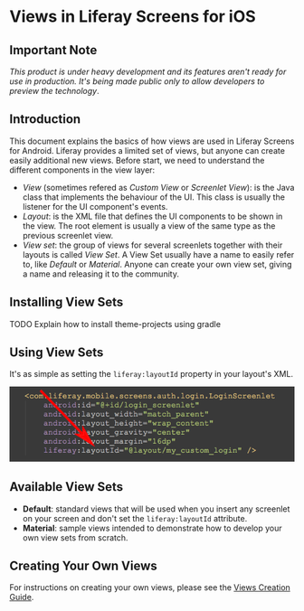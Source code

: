 # Views in Liferay Screens for iOS

## Important Note

*This product is under heavy development and its features aren't ready for use in production. It's being made public only to allow developers to preview the technology*.

## Introduction

This document explains the basics of how views are used in Liferay Screens for Android. Liferay provides a limited set of views, but anyone can create easily additional new views.
Before start, we need to understand the different components in the view layer:

- *View* (sometimes refered as *Custom View* or *Screenlet View*): is the Java class that implements the behaviour of the UI. This class is usually the listener for the UI component's events.
- *Layout*: is the XML file that defines the UI components to be shown in the view. The root element is usually a view of the same type as the previous screenlet view.
- *View set*: the group of views for several screenlets together with their layouts is called *View Set*. A View Set usually have a name to easily refer to, like *Default* or *Material*. Anyone can create your own view set, giving a name and releasing it to the community.

## Installing View Sets

TODO Explain how to install theme-projects using gradle

## Using View Sets

It's as simple as setting the `liferay:layoutId` property in your layout's XML.

![The `liferay:layoutId` attribute used to change the layout](images/layoutid_xml.png)

## Available View Sets

- **Default**: standard views that will be used when you insert any screenlet on your screen and don't set the `liferay:layoutId` attribute.
- **Material**: sample views intended to demonstrate how to develop your own view sets from scratch.

## Creating Your Own Views

For instructions on creating your own views, please see the [Views Creation Guide](view_creation.md).